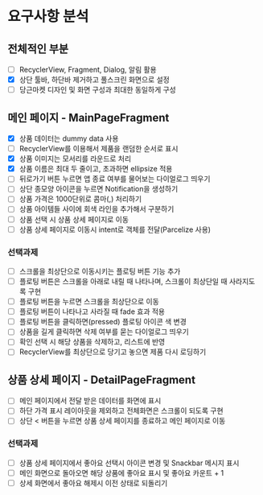 # 요구사항 분석

## 전체적인 부분

- [ ] RecyclerView, Fragment, Dialog, 알림 활용
- [x] 상단 툴바, 하단바 제거하고 풀스크린 화면으로 설정
- [ ] 당근마켓 디자인 및 화면 구성과 최대한 동일하게 구성

## 메인 페이지 - MainPageFragment

- [x] 상품 데이터는 dummy data 사용
- [ ] RecyclerView를 이용해서 제품을 랜덤한 순서로 표시
- [x] 상품 이미지는 모서리를 라운드로 처리
- [x] 상품 이름은 최대 두 줄이고, 초과하면 ellipsize 적용
- [ ] 뒤로가기 버튼 누르면 앱 종료 여부를 물어보는 다이얼로그 띄우기
- [ ] 상단 종모양 아이콘을 누르면 Notification을 생성하기
- [ ] 상품 가격은 1000단위로 콤마(,) 처리하기
- [ ] 상품 아이템들 사이에 회색 라인을 추가해서 구분하기
- [ ] 상품 선택 시 상품 상세 페이지로 이동
- [ ] 상품 상세 페이지로 이동시 intent로 객체를 전달(Parcelize 사용)

### 선택과제

- [ ] 스크롤을 최상단으로 이동시키는 플로팅 버튼 기능 추가
- [ ] 플로팅 버튼은 스크롤을 아래로 내릴 때 나타나며, 스크롤이 최상단일 때 사라지도록 구현
- [ ] 플로팅 버튼을 누르면 스크롤을 최상단으로 이동
- [ ] 플로팅 버튼이 나타나고 사라질 때 fade 효과 적용
- [ ] 플로팅 버튼을 클릭하면(pressed) 플로팅 아이콘 색 변경
- [ ] 상품을 길게 클릭하면 삭제 여부를 묻는 다이얼로그 띄우기
- [ ] 확인 선택 시 해당 상품을 삭제하고, 리스트에 반영
- [ ] RecyclerView를 최상단으로 당기고 놓으면 제품 다시 로딩하기

## 상품 상세 페이지 - DetailPageFragment

- [ ] 메인 페이지에서 전달 받은 데이터를 화면에 표시
- [ ] 하단 가격 표시 레이아웃을 제외하고 전체화면은 스크롤이 되도록 구현
- [ ] 상단 < 버튼을 누르면 상품 상세 페이지를 종료하고 메인 페이지로 이동

### 선택과제

- [ ] 상품 상세 페이지에서 좋아요 선택시 아이콘 변경 및 Snackbar 메시지 표시
- [ ] 메인 화면으로 돌아오면 해당 상품에 좋아요 표시 및 좋아요 카운트 + 1
- [ ] 상세 화면에서 좋아요 해제시 이전 상태로 되돌리기
